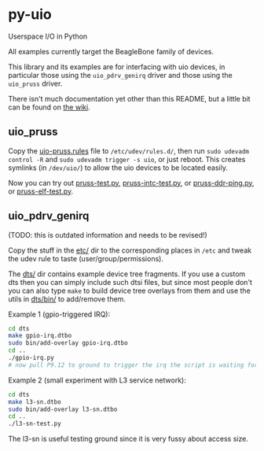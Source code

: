# py-uio
Userspace I/O in Python

All examples currently target the BeagleBone family of devices.

This library and its examples are for interfacing with uio devices, in
particular those using the `uio_pdrv_genirq` driver and those using the
`uio_pruss` driver.

There isn't much documentation yet other than this README, but a little bit can
be found on [the wiki](https://github.com/mvduin/py-uio/wiki).

## uio_pruss

Copy the [uio-pruss.rules](etc/udev/rules.d/uio-pruss.rules) file to
`/etc/udev/rules.d/`, then run `sudo udevadm control -R` and `sudo udevadm
trigger -s uio`, or just reboot.  This creates symlinks (in `/dev/uio/`) to
allow the uio devices to be located easily.

Now you can try out [pruss-test.py](pruss-test.py),
[pruss-intc-test.py](pruss-intc-test.py), or
[pruss-ddr-ping.py](pruss-ddr-ping.py), or
[pruss-elf-test.py](pruss-elf-test.py).

## uio_pdrv_genirq

(TODO: this is outdated information and needs to be revised!)

Copy the stuff in the [etc/](etc/) dir to the corresponding places in `/etc`
and tweak the udev rule to taste (user/group/permissions).

The [dts/](dts/) dir contains example device tree fragments.  If you use a
custom dts then you can simply include such dtsi files, but since most people
don't you can also type `make` to build device tree overlays from them and use
the utils in [dts/bin/](dts/bin/) to add/remove them.

Example 1 (gpio-triggered IRQ):
```bash
cd dts
make gpio-irq.dtbo
sudo bin/add-overlay gpio-irq.dtbo
cd ..
./gpio-irq.py
# now pull P9.12 to ground to trigger the irq the script is waiting for
```

Example 2 (small experiment with L3 service network):
```bash
cd dts
make l3-sn.dtbo
sudo bin/add-overlay l3-sn.dtbo
cd ..
./l3-sn-test.py
```

The l3-sn is useful testing ground since it is very fussy about access size.
